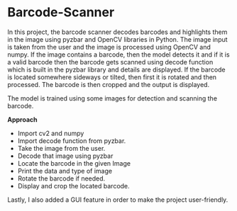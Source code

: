 # Barcode-Scanner
In this project, the barcode scanner decodes barcodes and highlights them in the image using pyzbar and OpenCV libraries in Python. The image input is taken from the user and the image is processed using OpenCV and numpy. If the image contains a barcode, then the model detects it and if it is a valid barcode then the barcode gets scanned using decode function which is built in the pyzbar library and details are displayed. If the barcode is located somewhere sideways or tilted, then first it is rotated and then processed. The barcode is then cropped and the output is displayed.

The model is trained using some images for detection and scanning the barcode.

**Approach**
- Import cv2 and numpy
- Import decode function from pyzbar.
- Take the image from the user.
- Decode that image using pyzbar
- Locate the barcode in the given Image
- Print the data and type of image
- Rotate the barcode if needed.
- Display and crop the located barcode.

Lastly, I also added a GUI feature in order to make the project user-friendly.
